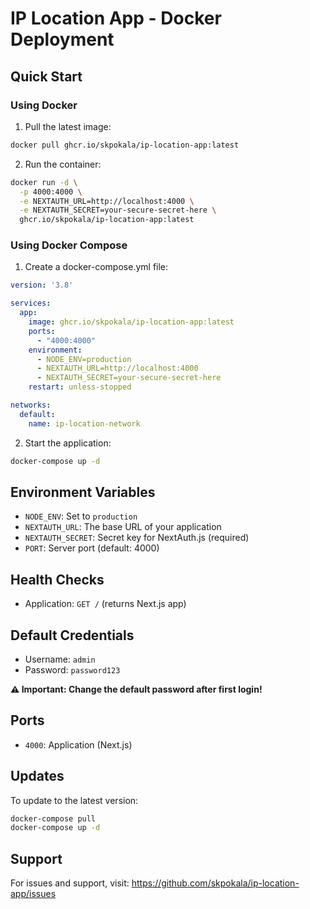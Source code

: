 # IP Location App - Docker Deployment

## Quick Start

### Using Docker

1. Pull the latest image:
```bash
docker pull ghcr.io/skpokala/ip-location-app:latest
```

2. Run the container:
```bash
docker run -d \
  -p 4000:4000 \
  -e NEXTAUTH_URL=http://localhost:4000 \
  -e NEXTAUTH_SECRET=your-secure-secret-here \
  ghcr.io/skpokala/ip-location-app:latest
```

### Using Docker Compose

1. Create a docker-compose.yml file:
```yaml
version: '3.8'

services:
  app:
    image: ghcr.io/skpokala/ip-location-app:latest
    ports:
      - "4000:4000"
    environment:
      - NODE_ENV=production
      - NEXTAUTH_URL=http://localhost:4000
      - NEXTAUTH_SECRET=your-secure-secret-here
    restart: unless-stopped

networks:
  default:
    name: ip-location-network
```

2. Start the application:
```bash
docker-compose up -d
```

## Environment Variables

- `NODE_ENV`: Set to `production`
- `NEXTAUTH_URL`: The base URL of your application
- `NEXTAUTH_SECRET`: Secret key for NextAuth.js (required)
- `PORT`: Server port (default: 4000)

## Health Checks

- Application: `GET /` (returns Next.js app)

## Default Credentials

- Username: `admin`
- Password: `password123`

**⚠️ Important: Change the default password after first login!**

## Ports

- `4000`: Application (Next.js)

## Updates

To update to the latest version:

```bash
docker-compose pull
docker-compose up -d
```

## Support

For issues and support, visit: https://github.com/skpokala/ip-location-app/issues

